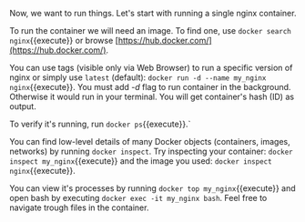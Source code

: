 Now, we want to run things. Let's start with running a single nginx container.

To run the container we will need an image. To find one, use `docker search nginx`{{execute}} or browse [https://hub.docker.com/](https://hub.docker.com/).

You can use tags (visible only via Web Browser) to run a specific version of nginx or simply use `latest` (default):
`docker run -d --name my_nginx nginx`{{execute}}. You must add _-d_ flag to run container in the background. Otherwise it would run in your terminal.
You will get container's hash (ID) as output.

To verify it's running, run `docker ps`{{execute}}.`

You can find low-level details of many Docker objects (containers, images, networks) by running `docker inspect`.
Try inspecting your container: `docker inspect my_nginx`{{execute}} and the image you used: `docker inspect nginx`{{execute}}.

You can view it's processes by running `docker top my_nginx`{{execute}} and open bash by executing `docker exec -it my_nginx bash`. Feel free to navigate trough files in the container.
